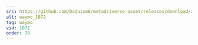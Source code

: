 ```yaml
---
src: https://github.com/Dadaism6/metadriverse-asset/releases/download/assetsv1.0.3/waymo_1072.mp4
alt: waymo_1072
tag: waymo
vid: 1072
order: 78
---
```

